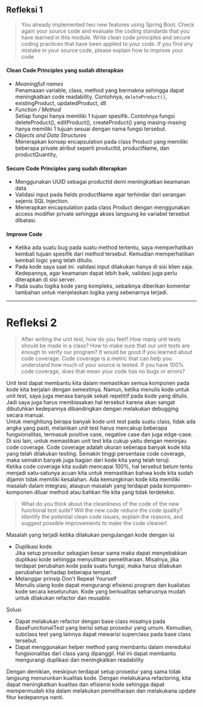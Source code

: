 ## Refleksi 1

> You already implemented two new features using Spring Boot. Check again your source code and evaluate the coding standards that you have learned in this module. Write clean code principles and secure coding practices that have been applied to your code.  If you find any mistake in your source code, please explain how to improve your code

#### Clean Code Principles yang sudah diterapkan
- *Meaningfull names* <br>
  Penamaaan variable, class, method yang bermakna sehingga dapat meningkatkan code readability. Contohnya, `deleteProduct()`, existingProduct, updatedProduct, dll
- *Function / Method*<br>
  Setiap fungsi hanya memiliki 1 tujuan spesifik. Contohnya fungsi deleteProduct(), editProduct(), createProduct() yang masing-masing hanya memiliki 1 tujuan sesuai dengan nama fungsi tersebut.
- *Objects and Data Structures*<br>
  Menerapkan konsep encapsulation pada class Product yang memiliki beberapa private atribut seperti productId, productName, dan productQuantity,


#### Secure Code Principles yang sudah diterapkan
- Menggunakan UUID sebagai productId demi meningkatkan keamanan data
- Validasi input pada fields productName agar terhindar dari serangan sejenis SQL Injection.
- Menerapkan encapsulation pada class Product dengan menggunakan access modifier private sehingga akses langsung ke variabel tersebut dibatasi.

#### Improve Code
- Ketika ada suatu bug pada suatu method tertentu, saya memperhatikan kembali tujuan spesifik dari method tersebut. Kemudian memperhatikan kembali logic yang telah ditulis.
- Pada kode saya saat ini. validasi input dilakukan hanya di sisi klien saja. Kedepannya, agar keamanan dapat lebih baik, validasi juga perlu diterapkan di sisi server.
- Pada suatu logika kode yang kompleks, sebaiknya diberikan komentar tambahan untuk menjelaskan logika yang sebenarnya terjadi.



<hr>

# Refleksi 2

> After writing the unit test, how do you feel? How many unit tests should be made in a class? How to make sure that our unit tests are enough to verify our program? It would be good if you learned about code coverage. Code coverage is a metric that can help you understand how much of your source is tested. If you have 100% code coverage, does that mean your code has no bugs or errors?

Unit test dapat membantu kita dalam memastikan semua komponen pada kode kita berjalan dengan semestinya. Namun, ketika menulis kode untuk unit test, saya juga merasa banyak sekali repetitif pada kode yang ditulis. Jadi saya juga harus membiasakan hal tersebut karena akan sangat dibutuhkan kedepannya dibandingkan dengan melakukan debugging secara manual.
<br>
Untuk menghitung berapa banyak kode unit test pada suatu class, tidak ada angka yang pasti, melainkan unit test harus mencakup beberapa fungsionalitas, termasuk positive case, negative case dan juga edge-case.  
Di sisi lain, untuk memastikan unit test kita cukup yaitu dengan meninjau code coverage. Code coverage adalah ukuran seberapa banyak kode kita yang telah dilakukan testing. Semakin tinggi persentase code coverage, maka semakin banyak juga bagian dari kode kita yang telah teruji.
<br>
Ketika code coverage kita sudah mencapai 100%, hal tersebut belum tentu menjadi satu-satunya acuan kita untuk memastikan bahwa kode kita sudah dijamin tidak memiliki kesalahan. Ada kemungkinan kode kita memiliki masalah dalam integrasi, ataupun masalah yang terdapat pada komponen-komponen diluar method atau bahkan file kita yang tidak terdeteksi.

> What do you think about the cleanliness of the code of the new functional test suite? Will the new code reduce the code quality? Identify the potential clean code issues, explain the reasons, and suggest possible improvements to make the code cleaner!

Masalah yang terjadi ketika dilakukan pengulangan kode dengan isi  <br>
- Duplikasi kode<br>
  Jika setup prosedur sebagian besar sama maka dapat menyebabkan duplikasi kode sehingga menyulitkan pemeliharaan. Misalnya, jika terdapat perubahan kode pada suatu fungsi, maka harus dilakukan perubahan terhadap beberapa tempat.
- Melanggar prinsip Don't Repeat Yourself<br>
  Menulis ulang kode dapat mengurangi efisiensi program dan kualiatas kode secara keseluruhan. Kode yang berkualitas seharusnya mudah untuk dilakukan refactor dan reusable.<br>


Solusi
- Dapat melakukan refactor dengan base class misalnya pada BaseFunctionalTest yang berisi setup prosedur yang umum. Kemudian, subclass test yang lainnya dapat mewarisi superclass pada base class tersebut.
- Dapat menggunakan helper method yang membantu dalam mereduksi fungsionalitas dari class yang dipanggil. Hal ini dapat membantu mengurangi duplikasi dan meningkatkan readability <br>

Dengan demikian, meskipun terdapat setup prosedur yang sama tidak langsung menurunkan kualitas kode. Dengan melakukana refactoring, kita dapat meningkatkan kualitas dan efisiensi kode sehingga dapat mempermudah kita dalam melakukan pemeliharaan dan melakukana update fitur kedepannya nanti.